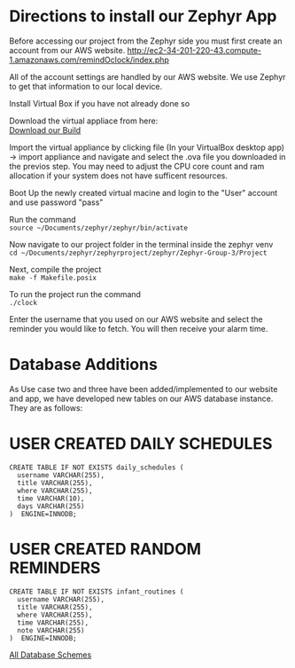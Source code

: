 
# Directions to install our Zephyr App

Before accessing our project from the Zephyr side you must first create an account from our AWS website.
http://ec2-34-201-220-43.compute-1.amazonaws.com/remindOclock/index.php

All of the account settings are handled by our AWS website. We use Zephyr to get that information to our local device. 

Install Virtual Box if you have not already done so  

Download the virtual appliace from here:     
[Download our Build](https://www.mediafire.com/file/l31su68apvbzyzl/ZephyrOS2.ova/file)  

Import the virtual appliance by clicking file (In your VirtualBox desktop app) ->  import appliance and navigate and select the .ova file you downloaded in the previos step. You may need to adjust the CPU core count and ram allocation if your system does not have sufficent resources.   

Boot Up the newly created virtual macine and login to the "User" account and use password "pass"  
  

Run the command  
`source ~/Documents/zephyr/zephyr/bin/activate`

Now navigate to our project folder in the terminal inside the zephyr venv    
`cd ~/Documents/zephyr/zephyrproject/zephyr/Zephyr-Group-3/Project`  

Next, compile the project  
`make -f Makefile.posix`  

To run the project run the command  
`./clock`

Enter the username that you used on our AWS website and select the reminder you would like to fetch. You will then receive your alarm time.

# Database Additions

As Use case two and three have been added/implemented to our website and app, we have developed new tables on our AWS database instance. They are as follows:

# USER CREATED DAILY SCHEDULES
```
CREATE TABLE IF NOT EXISTS daily_schedules ( 
  username VARCHAR(255), 
  title VARCHAR(255), 
  where VARCHAR(255), 
  time VARCHAR(10), 
  days VARCHAR(255) 
)  ENGINE=INNODB;

```
# USER CREATED RANDOM REMINDERS
```
CREATE TABLE IF NOT EXISTS infant_routines ( 
  username VARCHAR(255), 
  title VARCHAR(255), 
  where VARCHAR(255), 
  time VARCHAR(255),
  note VARCHAR(255)
)  ENGINE=INNODB;

```
[All Database Schemes](https://github.com/segFaultCity/ZephyrGroup3/blob/master/markdownFiles/databaseScheme.md)

